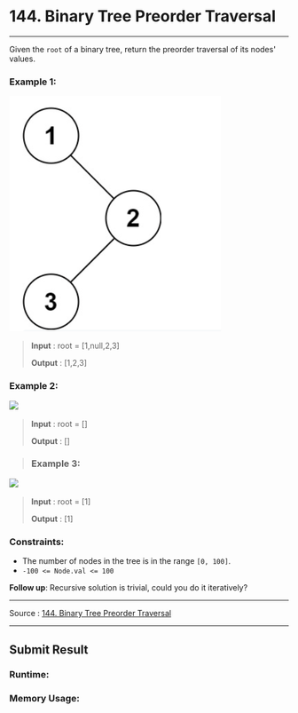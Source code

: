 # 144. Binary Tree Preorder Traversal

-- --
Given the `root` of a binary tree, return the preorder traversal of its nodes' values.

### Example 1:

![](img/example1.png)
> **Input** : root = [1,null,2,3]
>
> **Output** : [1,2,3]

### Example 2:

![](img/example2.png)
> **Input** : root = []
>
> **Output** : []

> ### Example 3:
![](img/example3.png)
> **Input** : root = [1]
>
> **Output** : [1]

### Constraints:

* The number of nodes in the tree is in the range `[0, 100]`.
* `-100 <= Node.val <= 100`

**Follow up**: Recursive solution is trivial, could you do it iteratively?
-- --
Source : [144. Binary Tree Preorder Traversal](https://leetcode.com/problems/binary-tree-preorder-traversal/)
-- --

## Submit Result

### Runtime: 

### Memory Usage: 